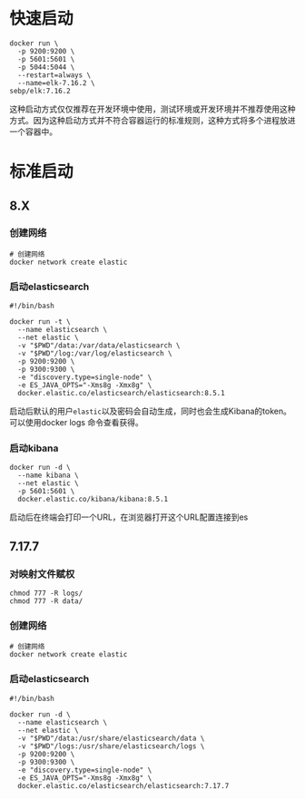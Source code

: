 # 快速启动
```shell
docker run \
  -p 9200:9200 \
  -p 5601:5601 \
  -p 5044:5044 \
  --restart=always \
  --name=elk-7.16.2 \
sebp/elk:7.16.2
```
这种启动方式仅仅推荐在开发环境中使用，测试环境或开发环境并不推荐使用这种方式。因为这种启动方式并不符合容器运行的标准规则，这种方式将多个进程放进一个容器中。
# 标准启动
## 8.X
### 创建网络
```shell
# 创建网络
docker network create elastic
```
### 启动elasticsearch
```shell
#!/bin/bash

docker run -t \
  --name elasticsearch \
  --net elastic \
  -v "$PWD"/data:/var/data/elasticsearch \
  -v "$PWD"/log:/var/log/elasticsearch \
  -p 9200:9200 \
  -p 9300:9300 \
  -e "discovery.type=single-node" \
  -e ES_JAVA_OPTS="-Xms8g -Xmx8g" \
  docker.elastic.co/elasticsearch/elasticsearch:8.5.1
```
启动后默认的用户`elastic`以及密码会自动生成，同时也会生成Kibana的token。可以使用docker logs 命令查看获得。
### 启动kibana
```shell
docker run -d \
  --name kibana \
  --net elastic \
  -p 5601:5601 \
  docker.elastic.co/kibana/kibana:8.5.1
```
启动后在终端会打印一个URL，在浏览器打开这个URL配置连接到es
## 7.17.7
### 对映射文件赋权
```shell
chmod 777 -R logs/
chmod 777 -R data/
```
### 创建网络
```shell
# 创建网络
docker network create elastic
```
### 启动elasticsearch
```shell
#!/bin/bash

docker run -d \
  --name elasticsearch \
  --net elastic \
  -v "$PWD"/data:/usr/share/elasticsearch/data \
  -v "$PWD"/logs:/usr/share/elasticsearch/logs \
  -p 9200:9200 \
  -p 9300:9300 \
  -e "discovery.type=single-node" \
  -e ES_JAVA_OPTS="-Xms8g -Xmx8g" \
  docker.elastic.co/elasticsearch/elasticsearch:7.17.7
```
